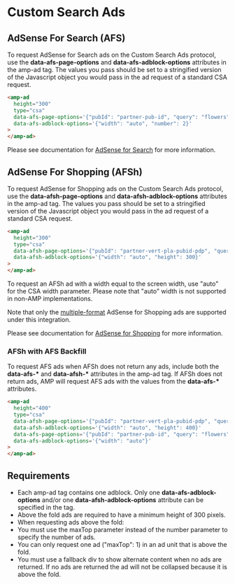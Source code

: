 <!---
<script async custom-element="amp-auto-ads" src="https://cdn.ampproject.org/v0/amp-auto-ads-0.1.js"></script> 2015 The AMP HTML Authors. All Rights Reserved.

Licensed under the Apache License, Version 2.0 (the "License");
you may not use this file except in compliance with the License.
You may obtain a copy of the License at

      http://www.apache.org/licenses/LICENSE-2.0

Unless required by applicable law or agreed to in writing, software
distributed under the License is distributed on an "AS-IS" BASIS,
WITHOUT WARRANTIES OR CONDITIONS OF ANY KIND, either express or implied.
See the License for the specific language governing permissions and
limitations under the License.
-->

# Custom Search Ads

## AdSense For Search (AFS)

To request AdSense for Search ads on the Custom Search Ads protocol, use the
**data-afs-page-options** and **data-afs-adblock-options** attributes in the
amp-ad tag. The values you pass should be set to a stringified version of the
Javascript object you would pass in the ad request of a standard CSA request.

```html
<amp-ad
  height="300"
  type="csa"
  data-afs-page-options='{"pubId": "partner-pub-id", "query": "flowers", "styleId": "123456789"}'
  data-afs-adblock-options='{"width": "auto", "number": 2}'
>
</amp-ad>
```

Please see documentation for [AdSense for Search](https://developers.google.com/custom-search-ads/docs/implementation-guide)
for more information.

## AdSense For Shopping (AFSh)

To request AdSense for Shopping ads on the Custom Search Ads protocol, use the
**data-afsh-page-options** and **data-afsh-adblock-options** attributes in the
amp-ad tag. The values you pass should be set to a stringified version of the
Javascript object you would pass in the ad request of a standard CSA request.

```html
<amp-ad
  height="300"
  type="csa"
  data-afsh-page-options='{"pubId": "partner-vert-pla-pubid-pdp", "query": "flowers", "styleId": "123456789"}'
  data-afsh-adblock-options='{"width": "auto", "height": 300}'
>
</amp-ad>
```

To request an AFSh ad with a width equal to the screen width, use "auto" for
the CSA width parameter. Please note that "auto" width is not supported in
non-AMP implementations.

Note that only the [multiple-format](https://developers.google.com/adsense-for-shopping/docs/multiplereference) AdSense for Shopping ads are supported under this integration.

Please see documentation for [AdSense for Shopping](https://developers.google.com/adsense-for-shopping/docs/implementation-guide)
for more information.

### AFSh with AFS Backfill

To request AFS ads when AFSh does not return any ads, include both the
**data-afs-\*** and **data-afsh-\*** attributes in the amp-ad tag. If AFSh does
not return ads, AMP will request AFS ads with the values from the **data-afs-\***
attributes.

```html
<amp-ad
  height="400"
  type="csa"
  data-afsh-page-options='{"pubId": "partner-vert-pla-pubid-pdp", "query": "flowers"}'
  data-afsh-adblock-options='{"width": "auto", "height": 400}'
  data-afs-page-options='{"pubId": "partner-pub-id", "query": "flowers", "channel": "backfill"}'
  data-afs-adblock-options='{"width": "auto"}'
>
</amp-ad>
```

## Requirements

-   Each amp-ad tag contains one adblock. Only one **data-afs-adblock-options**
    and/or one **data-afsh-adblock-options** attribute can be specified in the tag.
-   Above the fold ads are required to have a minimum height of 300 pixels.
-   When requesting ads above the fold:
-   You must use the maxTop parameter instead of the number parameter to specify the number of ads.
-   You can only request one ad ("maxTop": 1) in an ad unit that is above the fold.
-   You must use a fallback div to show alternate content when no ads are returned. If no ads are returned the ad will not be collapsed because it is above the fold.
